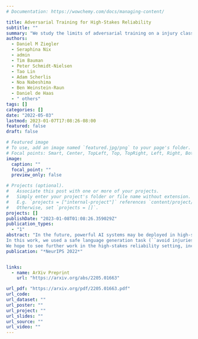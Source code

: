 ```yaml
---
# Documentation: https://wowchemy.com/docs/managing-content/

title: Adversarial Training for High-Stakes Reliability
subtitle: ""
summary: "We study the limits of adversarial training on a injury classification task using a variety of attacks including a new saliency map--based snippet rewrite tool to assist our human adversaries. While advesarial training was not able to eliminate all in-distribution failures, it did increase robustness to the adversarial attacks that we trained on."
authors:
  - Daniel M Ziegler
  - Seraphina Nix
  - admin
  - Tim Bauman
  - Peter Schmidt-Nielsen
  - Tao Lin
  - Adam Scherlis
  - Noa Nabeshima
  - Ben Weinstein-Raun
  - Daniel de Haas
  - " others"
tags: []
categories: []
date: "2022-05-03"
lastmod: 2023-01-07T17:08:26-08:00
featured: false
draft: false

# Featured image
# To use, add an image named `featured.jpg/png` to your page's folder.
# Focal points: Smart, Center, TopLeft, Top, TopRight, Left, Right, BottomLeft, Bottom, BottomRight.
image:
  caption: ""
  focal_point: ""
  preview_only: false

# Projects (optional).
#   Associate this post with one or more of your projects.
#   Simply enter your project's folder or file name without extension.
#   E.g. `projects = ["internal-project"]` references `content/project/deep-learning/index.md`.
#   Otherwise, set `projects = []`.
projects: []
publishDate: "2023-01-08T01:08:26.359029Z"
publication_types:
  - "1"
abstract: "In the future, powerful AI systems may be deployed in high-stakes settings, where a single failure could be catastrophic. One technique for improving AI safety in high-stakes settings is adversarial training, which uses an adversary to generate examples to train on in order to achieve better worst-case performance.
In this work, we used a safe language generation task (``avoid injuries'') as a testbed for achieving high reliability through adversarial training. We created a series of adversarial training techniques -- including a tool that assists human adversaries -- to find and eliminate failures in a classifier that filters text completions suggested by a generator. In our task, we determined that we can set very conservative classifier thresholds without significantly impacting the quality of the filtered outputs. We found that adversarial training increased robustness to the adversarial attacks that we trained on -- doubling the time for our contractors to find adversarial examples both with our tool (from 13 to 26 minutes) and without (from 20 to 44 minutes) -- without affecting in-distribution performance.
We hope to see further work in the high-stakes reliability setting, including more powerful tools for enhancing human adversaries and better ways to measure high levels of reliability, until we can confidently rule out the possibility of catastrophic deployment-time failures of powerful models."
publication: "*NeurIPS 2022*"


links:
  - name: ArXiv Preprint
    url: "https://arxiv.org/abs/2205.01663"

url_pdf: "https://arxiv.org/pdf/2205.01663.pdf"
url_code:
url_dataset: ""
url_poster: ""
url_project: ""
url_slides: ""
url_source: ""
url_video: ""
---
```

